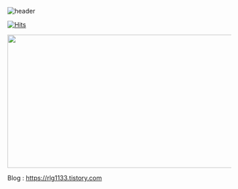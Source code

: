 ![header](https://capsule-render.vercel.app/api?type=wave&color=auto&height=300&section=header&text=Gihyeon😎&fontSize=90)

[![Hits](https://hits.seeyoufarm.com/api/count/incr/badge.svg?url=https%3A%2F%2Fgithub.com%2FGyeony95&count_bg=%23949494&title_bg=%23555555&title=Visitor&edge_flat=false)](https://hits.seeyoufarm.com)

<a href="https://github.com/devxb/gitanimals">
<img
  src="https://render.gitanimals.org/farms/Gyeony95"
  width="600"
  height="300"
/>
</a>


Blog : https://rlg1133.tistory.com  
